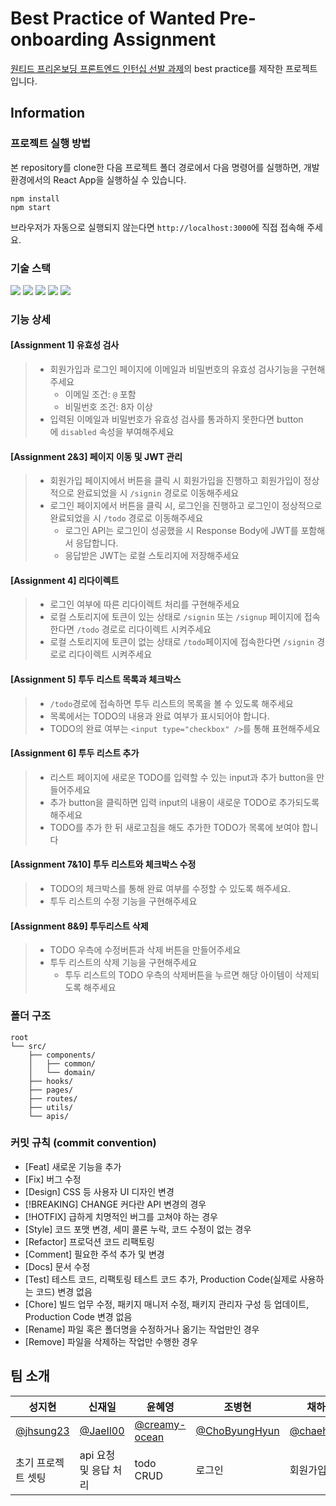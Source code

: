 # Best Practice of Wanted Pre-onboarding Assignment

[원티드 프리온보딩 프론트엔드 인턴십 선발 과제](https://github.com/walking-sunset/selection-task)의 best practice를 제작한 프로젝트입니다.

## Information

### 프로젝트 실행 방법

본 repository를 clone한 다음 프로젝트 폴더 경로에서 다음 명령어를 실행하면, 개발 환경에서의 React App을 실행하실 수 있습니다.

```
npm install
npm start
```

브라우저가 자동으로 실행되지 않는다면 `http://localhost:3000`에 직접 접속해 주세요.

### 기술 스택

<div>
  <img src="https://img.shields.io/badge/react-61DAFB?style=flat&logo=react&logoColor=white">
  <img src="https://img.shields.io/badge/typescript-3178C6?style=flat&logo=typescript&logoColor=white">
  <img src="https://img.shields.io/badge/styled components-DB7093?style=flat&logo=styledcomponents&logoColor=white">
  <img src="https://img.shields.io/badge/axios-5A29E4?style=flat&logo=axios&logoColor=white">
  <img src="https://img.shields.io/badge/react router-CA4245?style=flat&logo=react router&logoColor=white">
</div>

### 기능 상세

#### [Assignment 1] 유효성 검사

> - 회원가입과 로그인 페이지에 이메일과 비밀번호의 유효성 검사기능을 구현해주세요
>   - 이메일 조건: `@` 포함
>   - 비밀번호 조건: 8자 이상
> - 입력된 이메일과 비밀번호가 유효성 검사를 통과하지 못한다면 button에 `disabled` 속성을 부여해주세요

#### [Assignment 2&3] 페이지 이동 및 JWT 관리

> - 회원가입 페이지에서 버튼을 클릭 시 회원가입을 진행하고 회원가입이 정상적으로 완료되었을 시 `/signin` 경로로 이동해주세요
> - 로그인 페이지에서 버튼을 클릭 시, 로그인을 진행하고 로그인이 정상적으로 완료되었을 시 `/todo` 경로로 이동해주세요
>   - 로그인 API는 로그인이 성공했을 시 Response Body에 JWT를 포함해서 응답합니다.
>   - 응답받은 JWT는 로컬 스토리지에 저장해주세요

#### [Assignment 4] 리다이렉트

> - 로그인 여부에 따른 리다이렉트 처리를 구현해주세요
> - 로컬 스토리지에 토큰이 있는 상태로 `/signin` 또는 `/signup` 페이지에 접속한다면 `/todo` 경로로 리다이렉트 시켜주세요
> - 로컬 스토리지에 토큰이 없는 상태로 `/todo`페이지에 접속한다면 `/signin` 경로로 리다이렉트 시켜주세요

#### [Assignment 5] 투두 리스트 목록과 체크박스

> - `/todo`경로에 접속하면 투두 리스트의 목록을 볼 수 있도록 해주세요
> - 목록에서는 TODO의 내용과 완료 여부가 표시되어야 합니다.
> - TODO의 완료 여부는 `<input type="checkbox" />`를 통해 표현해주세요

#### [Assignment 6] 투두 리스트 추가

> - 리스트 페이지에 새로운 TODO를 입력할 수 있는 input과 추가 button을 만들어주세요
> - 추가 button을 클릭하면 입력 input의 내용이 새로운 TODO로 추가되도록 해주세요
> - TODO를 추가 한 뒤 새로고침을 해도 추가한 TODO가 목록에 보여야 합니다

#### [Assignment 7&10] 투두 리스트와 체크박스 수정

> - TODO의 체크박스를 통해 완료 여부를 수정할 수 있도록 해주세요.
> - 투두 리스트의 수정 기능을 구현해주세요

#### [Assignment 8&9] 투두리스트 삭제

> - TODO 우측에 수정버튼과 삭제 버튼을 만들어주세요
> - 투두 리스트의 삭제 기능을 구현해주세요
>   - 투두 리스트의 TODO 우측의 삭제버튼을 누르면 해당 아이템이 삭제되도록 해주세요

### 폴더 구조

```
root
└── src/
    ├── components/
    │   ├── common/
    │   └── domain/
    ├── hooks/
    ├── pages/
    ├── routes/
    ├── utils/
    └── apis/
```

### 커밋 규칙 (commit convention)

- [Feat] 새로운 기능을 추가
- [Fix] 버그 수정
- [Design] CSS 등 사용자 UI 디자인 변경
- [!BREAKING] CHANGE 커다란 API 변경의 경우
- [!HOTFIX] 급하게 치명적인 버그를 고쳐야 하는 경우
- [Style] 코드 포맷 변경, 세미 콜론 누락, 코드 수정이 없는 경우
- [Refactor] 프로덕션 코드 리팩토링
- [Comment] 필요한 주석 추가 및 변경
- [Docs] 문서 수정
- [Test] 테스트 코드, 리팩토링 테스트 코드 추가, Production Code(실제로 사용하는 코드) 변경 없음
- [Chore] 빌드 업무 수정, 패키지 매니저 수정, 패키지 관리자 구성 등 업데이트, Production Code 변경 없음
- [Rename] 파일 혹은 폴더명을 수정하거나 옮기는 작업만인 경우
- [Remove] 파일을 삭제하는 작업만 수행한 경우

## 팀 소개

| 성지현                                    | 신재일                                  | 윤혜영                                            | 조병현                                            | 채하은                                      | 홍성욱                                |
| ----------------------------------------- | --------------------------------------- | ------------------------------------------------- | ------------------------------------------------- | ------------------------------------------- | ------------------------------------- |
| [@jhsung23](https://github.com/jhsung23/) | [@JaeIl00](https://github.com/JaeIl00/) | [@creamy-ocean](https://github.com/creamy-ocean/) | [@ChoByungHyun](https://github.com/ChoByungHyun/) | [@chaehaeun](https://github.com/chaehaeun/) | [@ukssss](https://github.com/ukssss/) |
| 초기 프로젝트 셋팅                        | api 요청 및 응답 처리                   | todo CRUD                                         | 로그인                                            | 회원가입                                    | route 및 global layout                |
